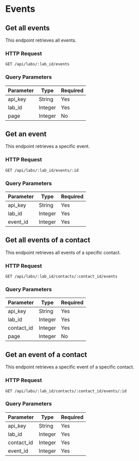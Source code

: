 # Events

## Get all events

This endpoint retrieves all events.

### HTTP Request

`GET /api/labs/:lab_id/events`

### Query Parameters

Parameter | Type    | Required
--------- | ----    | --------
api_key   | String  | Yes
lab_id    | Integer | Yes
page      | Integer | No

## Get an event

This endpoint retrieves a specific event.

### HTTP Request

`GET /api/labs/:lab_id/events/:id`

### Query Parameters

Parameter | Type    | Required
--------- | ----    | --------
api_key   | String  | Yes
lab_id    | Integer | Yes
event_id  | Integer | Yes

## Get all events of a contact

This endpoint retrieves all events of a specific contact.

### HTTP Request

`GET /api/labs/:lab_id/contacts/:contact_id/events`

### Query Parameters

Parameter  | Type    | Required
---------  | ----    | --------
api_key    | String  | Yes
lab_id     | Integer | Yes
contact_id | Integer | Yes
page       | Integer | No

## Get an event of a contact

This endpoint retrieves a specific event of a specific contact.

### HTTP Request

`GET /api/labs/:lab_id/contacts/:contact_id/events/:id`

### Query Parameters

Parameter  | Type    | Required
---------  | ----    | --------
api_key    | String  | Yes
lab_id     | Integer | Yes
contact_id | Integer | Yes
event_id   | Integer | Yes
